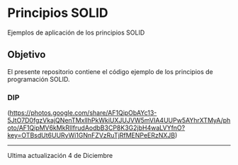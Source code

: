 # Principios SOLID
Ejemplos de aplicación de los principios SOLID
## Objetivo
El presente repositorio contiene el código ejemplo de los principios de programación SOLID. 

### DIP
(https://photos.google.com/share/AF1QipObAYc13-5JtO7D0fgzVkajQNenTMxlIhPkWkiUXJUJVW5mVIA4UUPw5AYhrXTMyA/photo/AF1QipMV6kMkRIIfrudAodbB3CP8K3G2jbH4waLVYfnO?key=OTBsdUt6UURyWi1GNnFZVzRuTjRfMENPeERzNXJB)
___
Ultima actualización 4 de Diciembre
